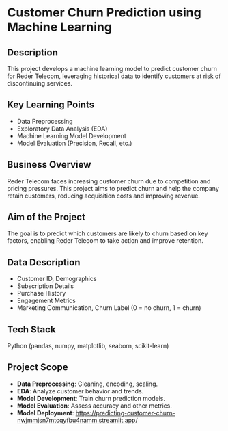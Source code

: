 # Customer Churn Prediction using Machine Learning
## Description
This project develops a machine learning model to predict customer churn for Reder Telecom, leveraging historical data to identify customers at risk of discontinuing services.

## Key Learning Points
- Data Preprocessing
- Exploratory Data Analysis (EDA)
- Machine Learning Model Development
- Model Evaluation (Precision, Recall, etc.)

## Business Overview
Reder Telecom faces increasing customer churn due to competition and pricing pressures. This project aims to predict churn and help the company retain customers, reducing acquisition costs and improving revenue.

## Aim of the Project
The goal is to predict which customers are likely to churn based on key factors, enabling Reder Telecom to take action and improve retention.

## Data Description
- Customer ID, Demographics
- Subscription Details
- Purchase History
-  Engagement Metrics
- Marketing Communication, Churn Label (0 = no churn, 1 = churn)
## Tech Stack
Python (pandas, numpy, matplotlib, seaborn, scikit-learn)
## Project Scope
- **Data Preprocessing**: Cleaning, encoding, scaling.
- **EDA**: Analyze customer behavior and trends.
- **Model Development**: Train churn prediction models.
- **Model Evaluation**: Assess accuracy and other metrics.
- **Model Deployment**: https://predicting-customer-churn-nwjmmjsn7mtcqyfbu4namm.streamlit.app/
